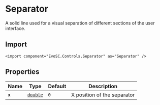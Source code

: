 # Separator
A solid line used for a visual separation of different sections
of the user interface.

## Import
```xml:no-line-numbers
<import component="EvoSC.Controls.Separator" as="Separator" />
```

## Properties
| Name | Type | Default | Description |
|------|------|---------|-------------|
| **`x`** | [`double`](#) | `0` | X position of the separator || **`y`** | [`double`](#) | `0` | Y position of the separator || **`length`** | [`double`](#) | `10` | Length of the separator line || **`thickness`** | [`double`](#) | `0.5` | Thickness of the separator line || **`direction`** | [`string`](#) | `horizontal` | The direction of the separator, can be: horizontal or vertical |
